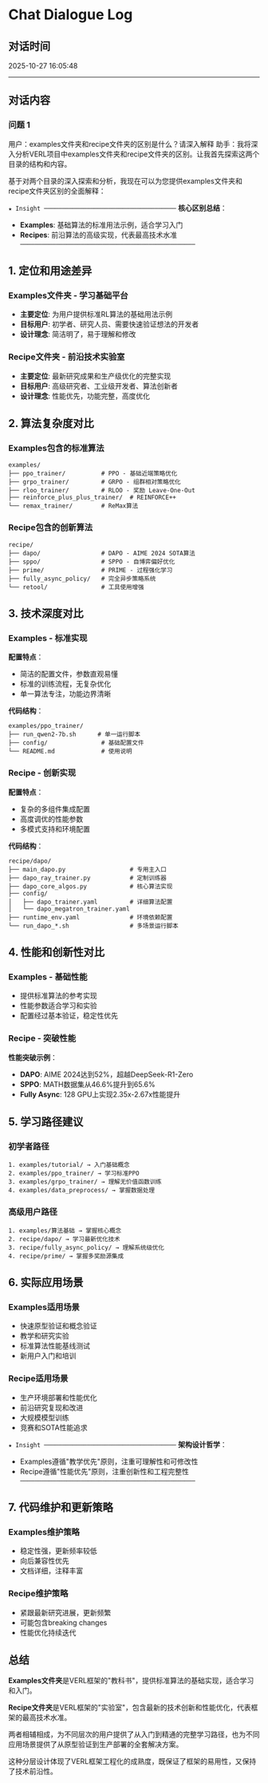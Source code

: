 # Chat Dialogue Log

## 对话时间
2025-10-27 16:05:48

---

## 对话内容

### 问题 1
用户：examples文件夹和recipe文件夹的区别是什么？请深入解释
助手：我将深入分析VERL项目中examples文件夹和recipe文件夹的区别。让我首先探索这两个目录的结构和内容。

基于对两个目录的深入探索和分析，我现在可以为您提供examples文件夹和recipe文件夹区别的全面解释：

`★ Insight ─────────────────────────────────────`
**核心区别总结**：
- **Examples**: 基础算法的标准用法示例，适合学习入门
- **Recipes**: 前沿算法的高级实现，代表最高技术水准
`─────────────────────────────────────────────────`

## 1. 定位和用途差异

### Examples文件夹 - **学习基础平台**
- **主要定位**: 为用户提供标准RL算法的基础用法示例
- **目标用户**: 初学者、研究人员、需要快速验证想法的开发者
- **设计理念**: 简洁明了，易于理解和修改

### Recipe文件夹 - **前沿技术实验室**
- **主要定位**: 最新研究成果和生产级优化的完整实现
- **目标用户**: 高级研究者、工业级开发者、算法创新者
- **设计理念**: 性能优先，功能完整，高度优化

## 2. 算法复杂度对比

### Examples包含的标准算法
```
examples/
├── ppo_trainer/          # PPO - 基础近端策略优化
├── grpo_trainer/         # GRPO - 组群相对策略优化
├── rloo_trainer/         # RLOO - 奖励 Leave-One-Out
├── reinforce_plus_plus_trainer/  # REINFORCE++
└── remax_trainer/        # ReMax算法
```

### Recipe包含的创新算法
```
recipe/
├── dapo/                 # DAPO - AIME 2024 SOTA算法
├── sppo/                 # SPPO - 自博弈偏好优化
├── prime/                # PRIME - 过程强化学习
├── fully_async_policy/   # 完全异步策略系统
└── retool/               # 工具使用增强
```

## 3. 技术深度对比

### Examples - **标准实现**
**配置特点**：
- 简洁的配置文件，参数直观易懂
- 标准的训练流程，无复杂优化
- 单一算法专注，功能边界清晰

**代码结构**：
```
examples/ppo_trainer/
├── run_qwen2-7b.sh      # 单一运行脚本
├── config/               # 基础配置文件
└── README.md             # 使用说明
```

### Recipe - **创新实现**
**配置特点**：
- 复杂的多组件集成配置
- 高度调优的性能参数
- 多模式支持和环境配置

**代码结构**：
```
recipe/dapo/
├── main_dapo.py                  # 专用主入口
├── dapo_ray_trainer.py           # 定制训练器
├── dapo_core_algos.py            # 核心算法实现
├── config/
│   ├── dapo_trainer.yaml         # 详细算法配置
│   └── dapo_megatron_trainer.yaml
├── runtime_env.yaml              # 环境依赖配置
└── run_dapo_*.sh                 # 多场景运行脚本
```

## 4. 性能和创新性对比

### Examples - **基础性能**
- 提供标准算法的参考实现
- 性能参数适合学习和实验
- 配置经过基本验证，稳定性优先

### Recipe - **突破性能**
**性能突破示例**：
- **DAPO**: AIME 2024达到52%，超越DeepSeek-R1-Zero
- **SPPO**: MATH数据集从46.6%提升到65.6%
- **Fully Async**: 128 GPU上实现2.35x-2.67x性能提升

## 5. 学习路径建议

### 初学者路径
```
1. examples/tutorial/ → 入门基础概念
2. examples/ppo_trainer/ → 学习标准PPO
3. examples/grpo_trainer/ → 理解无价值函数训练
4. examples/data_preprocess/ → 掌握数据处理
```

### 高级用户路径
```
1. examples/算法基础 → 掌握核心概念
2. recipe/dapo/ → 学习最新优化技术
3. recipe/fully_async_policy/ → 理解系统级优化
4. recipe/prime/ → 掌握多奖励源集成
```

## 6. 实际应用场景

### Examples适用场景
- 快速原型验证和概念验证
- 教学和研究实验
- 标准算法性能基线测试
- 新用户入门和培训

### Recipe适用场景
- 生产环境部署和性能优化
- 前沿研究复现和改进
- 大规模模型训练
- 竞赛和SOTA性能追求

`★ Insight ─────────────────────────────────────`
**架构设计哲学**：
- Examples遵循"教学优先"原则，注重可理解性和可修改性
- Recipe遵循"性能优先"原则，注重创新性和工程完整性
`─────────────────────────────────────────────────`

## 7. 代码维护和更新策略

### Examples维护策略
- 稳定性强，更新频率较低
- 向后兼容性优先
- 文档详细，注释丰富

### Recipe维护策略
- 紧跟最新研究进展，更新频繁
- 可能包含breaking changes
- 性能优化持续迭代

## 总结

**Examples文件夹**是VERL框架的"教科书"，提供标准算法的基础实现，适合学习和入门。

**Recipe文件夹**是VERL框架的"实验室"，包含最新的技术创新和性能优化，代表框架的最高技术水准。

两者相辅相成，为不同层次的用户提供了从入门到精通的完整学习路径，也为不同应用场景提供了从原型验证到生产部署的全套解决方案。

这种分层设计体现了VERL框架工程化的成熟度，既保证了框架的易用性，又保持了技术前沿性。
